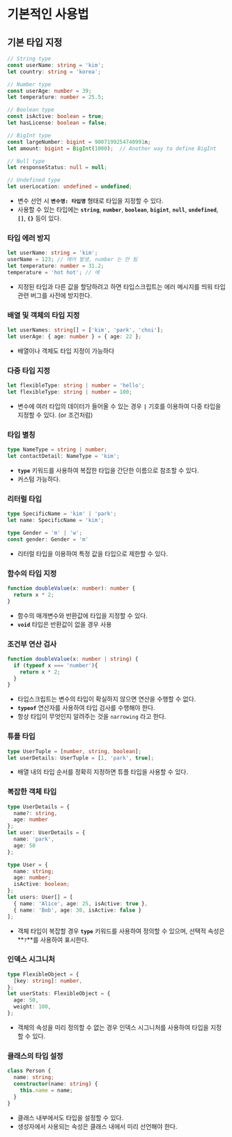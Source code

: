 # 기본적인 사용법

## **기본 타입 지정**

```ts
// String type
const userName: string = 'kim';
let country: string = 'korea';

// Number type
const userAge: number = 39;
let temperature: number = 25.5;

// Boolean type
const isActive: boolean = true;
let hasLicense: boolean = false;

// BigInt type
const largeNumber: bigint = 9007199254740991n;
let amount: bigint = BigInt(1000);  // Another way to define BigInt

// Null type
let responseStatus: null = null;

// Undefined type
let userLocation: undefined = undefined;
```

- 변수 선언 시 **`변수명: 타입명`** 형태로 타입을 지정할 수 있다.
- 사용할 수 있는 타입에는 **`string`**, **`number`**, **`boolean`**, **`bigint`**, **`null`**, **`undefined`**, **`[]`**, **`{}`** 등이 있다.

### **타입 에러 방지**

```ts
let userName: string = 'kim';
userName = 123; // 에러 발생, number 는 안 됨
let temperature: number = 31.2;
temperature = 'hot hot'; // 에
```

- 지정된 타입과 다른 값을 할당하려고 하면 타입스크립트는 에러 메시지를 띄워 타입 관련 버그를 사전에 방지한다.

### **배열 및 객체의 타입 지정**

```ts
let userNames: string[] = ['kim', 'park', 'choi'];
let userAge: { age: number } = { age: 22 };
```

- 배열이나 객체도 타입 지정이 가능하다

### **다중 타입 지정**

```ts
let flexibleType: string | number = 'hello';
let flexibleType: string | number = 100;
```

- 변수에 여러 타입의 데이터가 들어올 수 있는 경우 **`|`** 기호를 이용하여 다중 타입을 지정할 수 있다. (or 조건처럼)

### **타입 별칭**

```ts
type NameType = string | number;
let contactDetail: NameType = 'kim';
```

- **`type`** 키워드를 사용하여 복잡한 타입을 간단한 이름으로 참조할 수 있다.
- 커스텀 가능하다.

### **리터럴 타입**

```ts
type SpecificName = 'kim' | 'park';
let name: SpecificName = 'kim';

type Gender = 'm' | 'w';
const gender: Gender = 'm'
```

- 리터럴 타입을 이용하여 특정 값을 타입으로 제한할 수 있다.

### **함수의 타입 지정**

```ts
function doubleValue(x: number): number {
  return x * 2;
}
```

- 함수의 매개변수와 반환값에 타입을 지정할 수 있다.
- **`void`** 타입은 반환값이 없을 경우 사용

### **조건부 연산 검사**

```ts
function doubleValue(x: number | string) {
  if (typeof x === 'number'){
    return x * 2;
  }
}
```

- 타입스크립트는 변수의 타입이 확실하지 않으면 연산을 수행할 수 없다.
- **`typeof`** 연산자를 사용하여 타입 검사를 수행해야 한다.
- 항상 타입이 무엇인지 알려주는 것을 `narrowing` 라고 한다.

### **튜플 타입**

```ts
type UserTuple = [number, string, boolean];
let userDetails: UserTuple = [1, 'park', true];
```

- 배열 내의 타입 순서를 정확히 지정하면 튜플 타입을 사용할 수 있다.

### **복잡한 객체 타입**

```ts
type UserDetails = {
  name?: string,
  age: number
};
let user: UserDetails = { 
  name: 'park',
  age: 50
};
```

```ts
type User = {
  name: string;
  age: number;
  isActive: boolean;
};
let users: User[] = [
  { name: 'Alice', age: 25, isActive: true },
  { name: 'Bob', age: 30, isActive: false }
];
```

- 객체 타입이 복잡할 경우 **`type`** 키워드를 사용하여 정의할 수 있으며, 선택적 속성은 **`?`**를 사용하여 표시한다.

### **인덱스 시그니처**

```ts
type FlexibleObject = {
  [key: string]: number,
};
let userStats: FlexibleObject = { 
  age: 50,
  weight: 100,
};
```

- 객체의 속성을 미리 정의할 수 없는 경우 인덱스 시그니처를 사용하여 타입을 지정할 수 있다.

### **클래스의 타입 설정**

```ts
class Person {
  name: string;
  constructor(name: string) {
    this.name = name;
  }
}
```

- 클래스 내부에서도 타입을 설정할 수 있다.
- 생성자에서 사용되는 속성은 클래스 내에서 미리 선언해야 한다.
